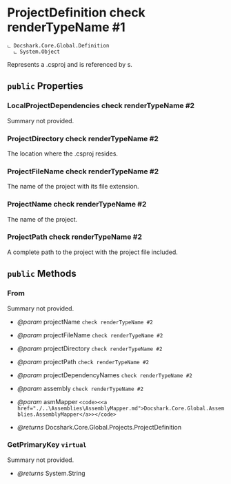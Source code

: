 # ProjectDefinition check renderTypeName #1

```
ட Docshark.Core.Global.Definition
  ட System.Object
```

Represents a .csproj and is referenced by <see cref="T:System.Reflection.Metadata.TypeDefinition" />s.

## `public` Properties

### LocalProjectDependencies check renderTypeName #2

Summary not provided.

### ProjectDirectory check renderTypeName #2

The location where the .csproj resides.

### ProjectFileName check renderTypeName #2

The name of the project with its file extension.

### ProjectName check renderTypeName #2

The name of the project.

### ProjectPath check renderTypeName #2

A complete path to the project with the project file included.



## `public` Methods

### From

Summary not provided.

- *@param* projectName `check renderTypeName #2`
- *@param* projectFileName `check renderTypeName #2`
- *@param* projectDirectory `check renderTypeName #2`
- *@param* projectPath `check renderTypeName #2`
- *@param* projectDependencyNames `check renderTypeName #2`
- *@param* assembly `check renderTypeName #2`
- *@param* asmMapper `<code><<a href="./..\Assemblies\AssemblyMapper.md">Docshark.Core.Global.Assemblies.AssemblyMapper</a>></code>`

- *@returns* Docshark.Core.Global.Projects.ProjectDefinition

### GetPrimaryKey `virtual`

Summary not provided.

- *@returns* System.String